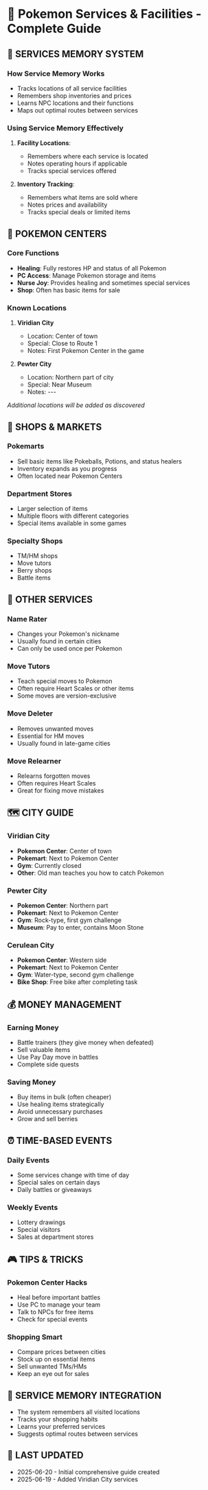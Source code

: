# 🏢 Pokemon Services & Facilities - Complete Guide

## 🧠 SERVICES MEMORY SYSTEM

### How Service Memory Works
- Tracks locations of all service facilities
- Remembers shop inventories and prices
- Learns NPC locations and their functions
- Maps out optimal routes between services

### Using Service Memory Effectively
1. **Facility Locations**:
   - Remembers where each service is located
   - Notes operating hours if applicable
   - Tracks special services offered

2. **Inventory Tracking**:
   - Remembers what items are sold where
   - Notes prices and availability
   - Tracks special deals or limited items

## 🏥 POKEMON CENTERS

### Core Functions
- **Healing**: Fully restores HP and status of all Pokemon
- **PC Access**: Manage Pokemon storage and items
- **Nurse Joy**: Provides healing and sometimes special services
- **Shop**: Often has basic items for sale

### Known Locations
1. **Viridian City**
   - Location: Center of town
   - Special: Close to Route 1
   - Notes: First Pokemon Center in the game

2. **Pewter City**
   - Location: Northern part of city
   - Special: Near Museum
   - Notes: ---

*Additional locations will be added as discovered*

## 🛒 SHOPS & MARKETS

### Pokemarts
- Sell basic items like Pokeballs, Potions, and status healers
- Inventory expands as you progress
- Often located near Pokemon Centers

### Department Stores
- Larger selection of items
- Multiple floors with different categories
- Special items available in some games

### Specialty Shops
- TM/HM shops
- Move tutors
- Berry shops
- Battle items

## 🔧 OTHER SERVICES

### Name Rater
- Changes your Pokemon's nickname
- Usually found in certain cities
- Can only be used once per Pokemon

### Move Tutors
- Teach special moves to Pokemon
- Often require Heart Scales or other items
- Some moves are version-exclusive

### Move Deleter
- Removes unwanted moves
- Essential for HM moves
- Usually found in late-game cities

### Move Relearner
- Relearns forgotten moves
- Often requires Heart Scales
- Great for fixing move mistakes

## 🗺️ CITY GUIDE

### Viridian City
- **Pokemon Center**: Center of town
- **Pokemart**: Next to Pokemon Center
- **Gym**: Currently closed
- **Other**: Old man teaches you how to catch Pokemon

### Pewter City
- **Pokemon Center**: Northern part
- **Pokemart**: Next to Pokemon Center
- **Gym**: Rock-type, first gym challenge
- **Museum**: Pay to enter, contains Moon Stone

### Cerulean City
- **Pokemon Center**: Western side
- **Pokemart**: Next to Pokemon Center
- **Gym**: Water-type, second gym challenge
- **Bike Shop**: Free bike after completing task

## 💰 MONEY MANAGEMENT

### Earning Money
- Battle trainers (they give money when defeated)
- Sell valuable items
- Use Pay Day move in battles
- Complete side quests

### Saving Money
- Buy items in bulk (often cheaper)
- Use healing items strategically
- Avoid unnecessary purchases
- Grow and sell berries

## ⏰ TIME-BASED EVENTS

### Daily Events
- Some services change with time of day
- Special sales on certain days
- Daily battles or giveaways

### Weekly Events
- Lottery drawings
- Special visitors
- Sales at department stores

## 🎮 TIPS & TRICKS

### Pokemon Center Hacks
- Heal before important battles
- Use PC to manage your team
- Talk to NPCs for free items
- Check for special events

### Shopping Smart
- Compare prices between cities
- Stock up on essential items
- Sell unwanted TMs/HMs
- Keep an eye out for sales

## 🔄 SERVICE MEMORY INTEGRATION
- The system remembers all visited locations
- Tracks your shopping habits
- Learns your preferred services
- Suggests optimal routes between services

## 📅 LAST UPDATED
- 2025-06-20 - Initial comprehensive guide created
- 2025-06-19 - Added Viridian City services
